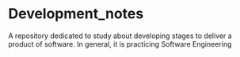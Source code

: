 # Development_notes
A repository dedicated to study about developing stages to deliver a product of software. In general, it is practicing Software Engineering
